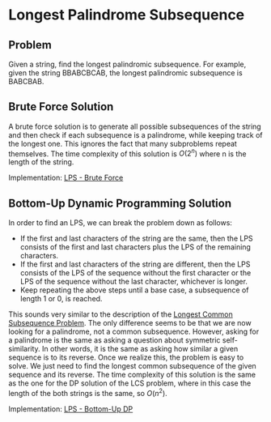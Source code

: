 # Longest Palindrome Subsequence

## Problem

Given a string, find the longest palindromic subsequence. For example, given the string BBABCBCAB, the longest palindromic subsequence is BABCBAB.  

## Brute Force Solution

A brute force solution is to generate all possible subsequences of the string and then check if each subsequence is a palindrome, while keeping track of the longest one. This ignores the fact that many subproblems repeat themselves. The time complexity of this solution is $O(2^n)$ where n is the length of the string.

Implementation: [LPS - Brute Force](https://github.com/pl3onasm/Algorithms/blob/main/algorithms/dynamic-programming/longest-palin-sub/lps-1.c)

## Bottom-Up Dynamic Programming Solution

In order to find an LPS, we can break the problem down as follows:

- If the first and last characters of the string are the same, then the LPS consists of the first and last characters plus the LPS of the remaining characters.
- If the first and last characters of the string are different, then the LPS consists of the LPS of the sequence without the first character or the LPS of the sequence without the last character, whichever is longer.
- Keep repeating the above steps until a base case, a subsequence of length 1 or 0, is reached.  

This sounds very similar to the description of the [Longest Common Subsequence Problem](https://github.com/pl3onasm/Algorithms/tree/main/algorithms/dynamic-programming/longest-common-sub). The only difference seems to be that we are now looking for a palindrome, not a common subsequence. However, asking for a palindrome is the same as asking a question about symmetric self-similarity. In other words, it is the same as asking how similar a given sequence is to its reverse. Once we realize this, the problem is easy to solve. We just need to find the longest common subsequence of the given sequence and its reverse. The time complexity of this solution is the same as the one for the DP solution of the LCS problem, where in this case the length of the both strings is the same, so $O(n^2)$.

Implementation: [LPS - Bottom-Up DP](https://github.com/pl3onasm/Algorithms/blob/main/algorithms/dynamic-programming/longest-palin-sub/lps-1.c)
